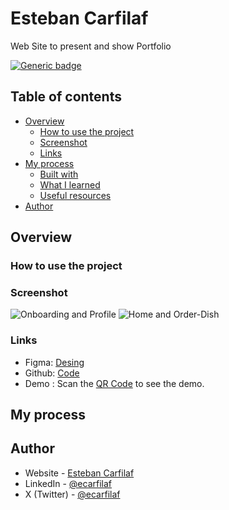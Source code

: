 # Esteban Carfilaf

Web Site to present and show Portfolio

[![Generic badge](https://img.shields.io/badge/Proyect-In_Construction-color)](https://shields.io/)

## Table of contents

- [Overview](#overview)
  - [How to use the project](#how-to-use-the-project)
  - [Screenshot](#screenshot)
  - [Links](#links)
- [My process](#my-process)
  - [Built with](#built-with)
  - [What I learned](#what-i-learned)
  - [Useful resources](#useful-resources)
- [Author](#author)

## Overview

### How to use the project


### Screenshot

![Onboarding and Profile ](https://github.com/ecarfilaf/CourseraMetaLittleLemonApp/blob/master/assets/images/Onboarding_Profile.png?raw=true)
![Home and Order-Dish](https://github.com/ecarfilaf/CourseraMetaLittleLemonApp/blob/master/assets/images/Order_Dish_Food.png?raw=true)

### Links

- Figma: [Desing](https://www.figma.com/design/ydj6Z2e8veTZE9uCdDuF3e/Coursera-Little-Lemon-App?node-id=141-23&p=f&t=wmTlevTGMEbWZPcK-0)
- Github: [Code](https://github.com/ecarfilaf/CourseraMetaLittleLemonApp)
- Demo : Scan the [QR Code](https://expo.dev/accounts/ecarfidev/projects/CourseraMetaLittleLemonApp/builds/5f20a9b9-9359-4628-a4a4-22f8081a2541) to see the demo.

## My process


## Author

- Website - [Esteban Carfilaf](https://ecarfilaf.github.io/html-portfolio/personalsite/index.html)
- LinkedIn - [@ecarfilaf](https://www.linkedin.com/in/ecarfilaf/)
- X (Twitter) - [@ecarfilaf](https://x.com/ECarfilaf)
